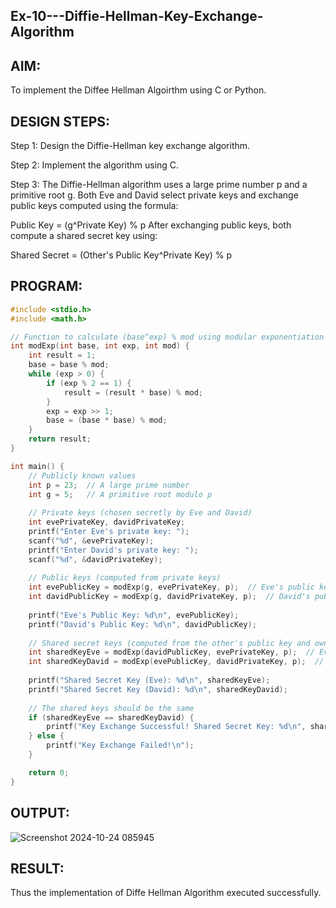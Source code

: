 ## Ex-10---Diffie-Hellman-Key-Exchange-Algorithm
## AIM:
To implement the Diffee Hellman Algoirthm using C or Python.
## DESIGN STEPS:
Step 1: Design the Diffie-Hellman key exchange algorithm.

Step 2: Implement the algorithm using C.

Step 3: The Diffie-Hellman algorithm uses a large prime number p and a primitive root g. Both Eve and David select private keys and exchange public keys computed using the formula:

Public Key = (g^Private Key) % p
After exchanging public keys, both compute a shared secret key using:

Shared Secret = (Other's Public Key^Private Key) % p
## PROGRAM:
```c
#include <stdio.h>
#include <math.h>

// Function to calculate (base^exp) % mod using modular exponentiation
int modExp(int base, int exp, int mod) {
    int result = 1;
    base = base % mod;
    while (exp > 0) {
        if (exp % 2 == 1) {
            result = (result * base) % mod;
        }
        exp = exp >> 1;
        base = (base * base) % mod;
    }
    return result;
}

int main() {
    // Publicly known values
    int p = 23;  // A large prime number
    int g = 5;   // A primitive root modulo p
    
    // Private keys (chosen secretly by Eve and David)
    int evePrivateKey, davidPrivateKey;
    printf("Enter Eve's private key: ");
    scanf("%d", &evePrivateKey);
    printf("Enter David's private key: ");
    scanf("%d", &davidPrivateKey);
    
    // Public keys (computed from private keys)
    int evePublicKey = modExp(g, evePrivateKey, p);  // Eve's public key
    int davidPublicKey = modExp(g, davidPrivateKey, p);  // David's public key
    
    printf("Eve's Public Key: %d\n", evePublicKey);
    printf("David's Public Key: %d\n", davidPublicKey);
    
    // Shared secret keys (computed from the other's public key and own private key)
    int sharedKeyEve = modExp(davidPublicKey, evePrivateKey, p);  // Eve computes the shared secret key
    int sharedKeyDavid = modExp(evePublicKey, davidPrivateKey, p);  // David computes the shared secret key
    
    printf("Shared Secret Key (Eve): %d\n", sharedKeyEve);
    printf("Shared Secret Key (David): %d\n", sharedKeyDavid);
    
    // The shared keys should be the same
    if (sharedKeyEve == sharedKeyDavid) {
        printf("Key Exchange Successful! Shared Secret Key: %d\n", sharedKeyEve);
    } else {
        printf("Key Exchange Failed!\n");
    }

    return 0;
}
```
## OUTPUT:
![Screenshot 2024-10-24 085945](https://github.com/user-attachments/assets/6126272a-e086-413a-9adf-5e141c38fe90)

## RESULT:
Thus the implementation of Diffe Hellman Algorithm executed successfully.
